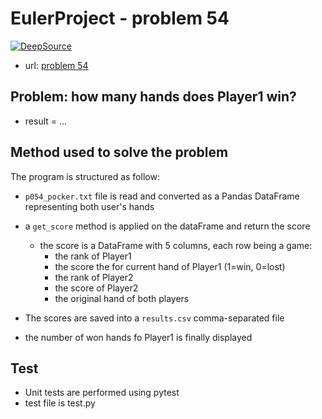 # EulerProject  - problem 54

[![DeepSource](https://static.deepsource.io/deepsource-badge-light-mini.svg)](https://deepsource.io/gh/xmayeur/euler54/?ref=repository-badge)

* url: [problem 54](https://projecteuler.net/problem=54)

## Problem: how many hands does Player1 win? 

* result = ...

## Method used to solve the problem

The program is structured as follow:
* `p054_pocker.txt` file is read and converted as a Pandas DataFrame representing both user's hands
* a `get_score` method is applied on the dataFrame and return the score
    * the score is a DataFrame with 5 columns, each row being a game:
        - the rank of Player1
        - the score the for current hand of Player1 (1=win, 0=lost)
        - the rank of Player2
        - the score of Player2
        - the original hand of both players

* The scores are saved into a `results.csv` comma-separated file
* the number of won hands fo Player1 is finally displayed

## Test 

* Unit tests are performed using pytest
* test file is test.py       

 
 